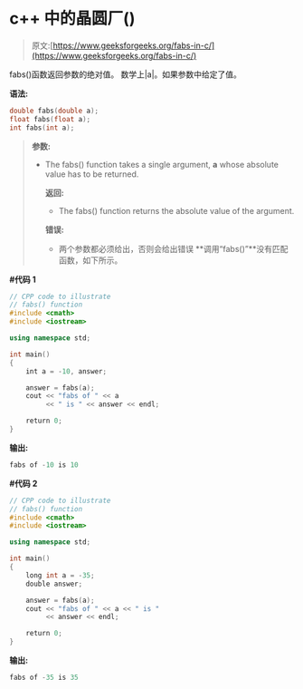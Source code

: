 # c++ 中的晶圆厂()

> 原文:[https://www.geeksforgeeks.org/fabs-in-c/](https://www.geeksforgeeks.org/fabs-in-c/)

fabs()函数返回参数的绝对值。
数学上|a|。如果参数中给定了值。

**语法:**

```cpp
double fabs(double a);
float fabs(float a);
int fabs(int a);

```

> **参数:**
> 
> *   The fabs() function takes a single argument, **a** whose absolute value has to be returned.
>     
>     **返回:**
>     
>     
>     
>     *   The fabs() function returns the absolute value of the argument.
>     
>     **错误:**
>     
>     *   两个参数都必须给出，否则会给出错误
>     **调用“fabs()”**没有匹配函数，如下所示。

**#代码 1**

```cpp
// CPP code to illustrate
// fabs() function
#include <cmath>
#include <iostream>

using namespace std;

int main()
{
    int a = -10, answer;

    answer = fabs(a);
    cout << "fabs of " << a 
         << " is " << answer << endl;

    return 0;
}
```

**输出:**

```cpp
fabs of -10 is 10

```

**#代码 2**

```cpp
// CPP code to illustrate
// fabs() function
#include <cmath>
#include <iostream>

using namespace std;

int main()
{
    long int a = -35;
    double answer;

    answer = fabs(a);
    cout << "fabs of " << a << " is " 
         << answer << endl;

    return 0;
}
```

**输出:**

```cpp
fabs of -35 is 35

```